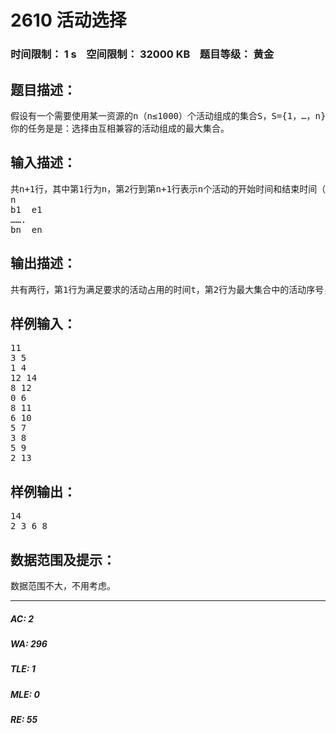# 2610 活动选择   
### 时间限制： 1 s&nbsp;&nbsp;&nbsp;&nbsp;空间限制： 32000 KB&nbsp;&nbsp;&nbsp;&nbsp;题目等级： 黄金  
## 题目描述：  

<pre>
假设有一个需要使用某一资源的n（n≤1000）个活动组成的集合S，S={1，…，n}。该资源一次只能被一个活动占有，每一个活动有一个开始时间bi和结束时间ei（bi≤ei）。若bi>ej或者bj>ei，则活动i和活动j兼容。
你的任务是是：选择由互相兼容的活动组成的最大集合。
</pre>
  
  
## 输入描述：  

<pre>
共n+1行，其中第1行为n，第2行到第n+1行表示n个活动的开始时间和结束时间（中间用一个空格隔开），格式为：
n
b1  e1
…….
bn  en
</pre>
  
  
## 输出描述：  

<pre>
共有两行，第1行为满足要求的活动占用的时间t，第2行为最大集合中的活动序号，每个序号之间用一个空格隔开。
</pre>
  
  
## 样例输入：  

<pre>
11
3 5
1 4
12 14
8 12
0 6
8 11
6 10
5 7
3 8
5 9
2 13
</pre>
  
  
## 样例输出：  

<pre>
14
2 3 6 8
</pre>
  
  
## 数据范围及提示：  

<pre>
数据范围不大，不用考虑。
</pre>
  
  
***  

##### AC: 2  
##### WA: 296  
##### TLE: 1  
##### MLE: 0  
##### RE: 55  
